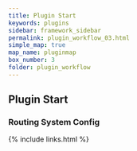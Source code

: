 ```yaml
---
title: Plugin Start
keywords: plugins
sidebar: framework_sidebar
permalink: plugin_workflow_03.html
simple_map: true
map_name: pluginmap
box_number: 3
folder: plugin_workflow
---
```


## Plugin Start

### Routing System Config

{% include links.html %}
